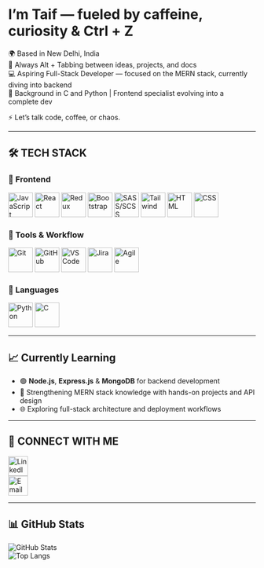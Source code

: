 # I’m Taif — fueled by caffeine, curiosity & Ctrl + Z

🌍  Based in New Delhi, India  
🧠  Always Alt + Tabbing between ideas, projects, and docs  
💻  Aspiring Full-Stack Developer — focused on the MERN stack, currently diving into backend  
🧱  Background in C and Python | Frontend specialist evolving into a complete dev  

⚡ Let’s talk code, coffee, or chaos.

---

## 🛠️ TECH STACK

### 🎨 Frontend
[<img src="https://img.icons8.com/color/48/000000/javascript--v1.png" alt="JavaScript" width="50"/>](https://www.javascript.com/)
[<img src="https://img.icons8.com/officel/80/react.png" alt="React" width="50"/>](https://react.dev/)
[<img src="https://raw.githubusercontent.com/reduxjs/redux/master/logo/logo.png" alt="Redux" width="50"/>](https://redux.js.org/)
[<img src="https://getbootstrap.com/docs/5.3/assets/brand/bootstrap-logo-shadow.png" alt="Bootstrap" width="50"/>](https://getbootstrap.com/)
[<img src="https://sass-lang.com/assets/img/logos/logo.svg" alt="SASS/SCSS" width="50"/>](https://sass-lang.com/)
[<img src="https://upload.wikimedia.org/wikipedia/commons/d/d5/Tailwind_CSS_Logo.svg" alt="Tailwind" width="50"/>](https://tailwindcss.com/)
[<img src="https://img.icons8.com/color/48/html-5--v1.png" alt="HTML" width="50"/>](https://developer.mozilla.org/en-US/docs/Web/HTML)
[<img src="https://img.icons8.com/color/48/css3.png" alt="CSS" width="50"/>](https://developer.mozilla.org/en-US/docs/Web/CSS)

### 🔧 Tools & Workflow
[<img src="https://img.icons8.com/color/48/git.png" alt="Git" width="50"/>](https://git-scm.com/)
[<img src="https://img.icons8.com/ios-filled/50/github.png" alt="GitHub" width="50"/>](https://github.com/)
[<img src="https://img.icons8.com/color/48/visual-studio-code-2019.png" alt="VS Code" width="50"/>](https://code.visualstudio.com/)
[<img src="https://images.seeklogo.com/logo-png/46/1/jira-logo-png_seeklogo-468163.png" alt="Jira" width="50"/>](https://www.atlassian.com/software/jira)
[<img src="https://thumbs.dreamstime.com/b/agile-icon-methodology-vector-development-scrum-flexible-software-logo-concept-251477234.jpg" alt="Agile" width="50"/>](https://www.atlassian.com/agile)


### 🧠 Languages
[<img src="https://img.icons8.com/color/48/python--v1.png" alt="Python" width="50"/>](https://www.python.org/)
[<img src="https://img.icons8.com/color/48/c-programming.png" alt="C" width="50"/>](https://en.wikipedia.org/wiki/C_(programming_language))

---

## 📈 Currently Learning

- 🟢 **Node.js**, **Express.js** & **MongoDB** for backend development  
- 🧠 Strengthening MERN stack knowledge with hands-on projects and API design  
- 🌐 Exploring full-stack architecture and deployment workflows  

---

## 🔗 CONNECT WITH ME

[<img src="https://cdn-icons-png.flaticon.com/512/174/174857.png" alt="LinkedIn" width="40"/>](https://www.linkedin.com/in/taif-khan-14b404295/)  
[<img src="https://cdn-icons-png.flaticon.com/512/732/732200.png" alt="Email" width="40"/>](mailto:mohd.taif.khan1@gmail.com)

---

## 📊 GitHub Stats

![GitHub Stats](https://github-readme-stats.vercel.app/api?username=tk-droid&show_icons=true&count_private=true&theme=tokyonight)  
![Top Langs](https://github-readme-stats.vercel.app/api/top-langs/?username=tk-droid&count_private=true&langs_count=5&layout=compact&theme=tokyonight)
